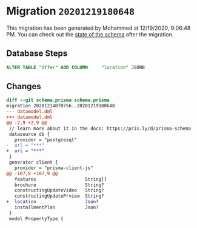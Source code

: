 # Migration `20201219180648`

This migration has been generated by Mohammed at 12/19/2020, 9:06:48 PM.
You can check out the [state of the schema](./schema.prisma) after the migration.

## Database Steps

```sql
ALTER TABLE "Offer" ADD COLUMN     "location" JSONB
```

## Changes

```diff
diff --git schema.prisma schema.prisma
migration 20201214070756..20201219180648
--- datamodel.dml
+++ datamodel.dml
@@ -2,9 +2,9 @@
 // learn more about it in the docs: https://pris.ly/d/prisma-schema
 datasource db {
   provider = "postgresql"
-  url = "***"
+  url = "***"
 }
 generator client {
   provider = "prisma-client-js"
@@ -107,8 +107,9 @@
   features                  String[]
   brochure                  String?
   constructingUpdateVideo   String?
   constructingUpdatePrview  String?
+  location                  Json?
   installmentPlan           Json?
 } 
 model PropertyType {
```


